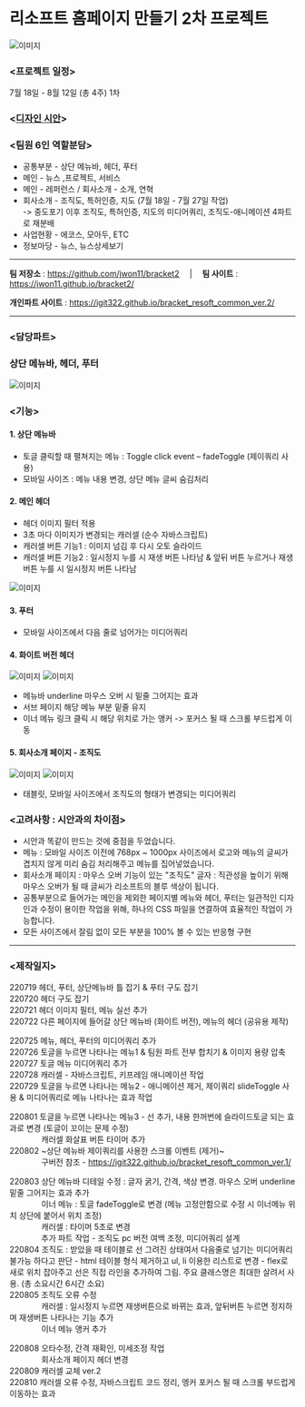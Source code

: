 # 리소프트 홈페이지 만들기 2차 프로젝트

![이미지](https://velog.velcdn.com/images/igit322/post/c7947666-37df-423c-aacf-3714cc3f5417/image.png)

### <프로젝트 일정>  
7월 18일 - 8월 12일 (총 4주) 1차  

### <[디자인 시안](https://xd.adobe.com/view/f608027b-e8cb-443a-a512-91ead94bf53e-a35b/specs/)>
  
### <팀원 6인 역할분담>  
- 공통부분 - 상단 메뉴바, 헤더, 푸터  
- 메인 - 뉴스 ,프로젝트, 서비스  
- 메인 - 레퍼런스 / 회사소개 - 소개, 연혁  
- 회사소개 - 조직도, 특허인증, 지도 (7월 18일 - 7월 27일 작업)  
  -> 중도포기 이후 조직도, 특허인증, 지도의 미디어쿼리, 조직도-애니메이션 4파트로 재분배
- 사업현황 - 에코스, 모아두, ETC  
- 정보마당 - 뉴스, 뉴스상세보기  
  
------------  

**팀 저장소** : https://github.com/jwon11/bracket2 　|　 **팀 사이트** : https://jwon11.github.io/bracket2/

**개인파트 사이트** : https://igit322.github.io/bracket_resoft_common_ver.2/

------------  

### <담당파트>  
### **상단 메뉴바, 헤더, 푸터**

![이미지](https://velog.velcdn.com/images/igit322/post/70b4452e-459a-4d98-b55e-2c19f5424d06/image.png)
  
### <기능>
  
#### 1. 상단 메뉴바
- 토글 클릭할 때 펼쳐지는 메뉴 : Toggle click event – fadeToggle (제이쿼리 사용)
- 모바일 사이즈 : 메뉴 내용 변경, 상단 메뉴 글씨 숨김처리
  
#### 2. 메인 헤더  
- 헤더 이미지 필터 적용  
- 3초 마다 이미지가 변경되는 캐러셀 (순수 자바스크립트)  
- 캐러셀 버튼 기능1 : 이미지 넘김 후 다시 오토 슬라이드  
- 캐러셀 버튼 기능2 : 일시정지 누를 시 재생 버튼 나타남 & 앞뒤 버튼 누르거나 재생 버튼 누를 시 일시정지 버튼 나타남  
  
  
![이미지](https://velog.velcdn.com/images/igit322/post/6049fa94-140e-4e08-a2e5-275876a6d0c1/image.gif)
  
#### 3. 푸터  
- 모바일 사이즈에서 다음 줄로 넘어가는 미디어쿼리  
  
#### 4. 화이트 버전 헤더  
![이미지](https://velog.velcdn.com/images/igit322/post/32833b6b-5b60-49dd-9a00-1c5cb2f93144/image.png)
![이미지](https://velog.velcdn.com/images/igit322/post/b38f2f75-b7f9-4c65-b2b6-e115d7a1aae7/image.png)
  
- 메뉴바 underline 마우스 오버 시 밑줄 그어지는 효과  
- 서브 페이지 해당 메뉴 부분 밑줄 유지  
- 이너 메뉴 링크 클릭 시 해당 위치로 가는 앵커 -> 포커스 될 때 스크롤 부드럽게 이동 

#### 5. 회사소개 페이지 - 조직도  
![이미지](https://velog.velcdn.com/images/igit322/post/c4508c00-6eec-409f-bb1e-cf437beff9ce/image.png)
![이미지](https://velog.velcdn.com/images/igit322/post/68920929-ad42-4e62-b381-5e0ec842a183/image.png)
- 태블릿, 모바일 사이즈에서 조직도의 형태가 변경되는 미디어쿼리  

### <고려사항 : 시안과의 차이점>
- 시안과 똑같이 만드는 것에 중점을 두었습니다.
- 메뉴 : 모바일 사이즈 이전에 768px ~ 1000px 사이즈에서 로고와 메뉴의 글씨가 겹치지 않게 미리 숨김 처리해주고 메뉴를 집어넣었습니다.  
- 회사소개 페이지 : 마우스 오버 기능이 있는 "조직도" 글자 : 직관성을 높이기 위해 마우스 오버가 될 때 글씨가 리소프트의 블루 색상이 됩니다.  
- 공통부분으로 들어가는 메인을 제외한 페이지별 메뉴와 헤더, 푸터는 일관적인 디자인과 수정이 용이한 작업을 위해, 하나의 CSS 파일을 연결하여 효율적인 작업이 가능합니다.  
- 모든 사이즈에서 잘림 없이 모든 부분을 100% 볼 수 있는 반응형 구현  
  
------------
  
### <제작일지>
220719 헤더, 푸터, 상단메뉴바 틀 잡기 & 푸터 구도 잡기  
220720 헤더 구도 잡기  
220721 헤더 이미지 필터, 메뉴 실선 추가  
220722 다른 페이지에 들어갈 상단 메뉴바 (화이트 버전), 메뉴의 헤더 (공유용 제작)  
  
220725 메뉴, 헤더, 푸터의 미디어쿼리 추가  
220726 토글을 누르면 나타나는 메뉴1 & 팀원 파트 전부 합치기 & 이미지 용량 압축  
220727 토글 메뉴 미디어쿼리 추가  
220728 캐러셀 - 자바스크립트, 키프레임 애니메이션 작업  
220729 토글을 누르면 나타나는 메뉴2 - 애니메이션 제거, 제이쿼리 slideToggle 사용 & 미디어쿼리로 메뉴 나타나는 효과 작업  
  
220801 토글을 누르면 나타나는 메뉴3 - 선 추가, 내용 한꺼번에 슬라이드토글 되는 효과로 변경 (토글이 꼬이는 문제 수정)  
　　　　캐러셀 화살표 버튼 타이머 추가   
220802 ~상단 메뉴바 제이쿼리를 사용한 스크롤 이벤트 (제거)~  
　　　　구버전 참조 - https://igit322.github.io/bracket_resoft_common_ver.1/
  
220803 상단 메뉴바 디테일 수정 : 글자 굵기, 간격, 색상 변경.  마우스 오버 underline 밑줄 그어지는 효과 추가  
　　　　이너 메뉴 : 토글 fadeToggle로 변경 (메뉴 고정안함으로 수정 시 이너메뉴 위치 상단에 붙어서 위치 조정)  
　　　　캐러셀 : 타이머 5초로 변경  
　　　　추가 파트 작업 - 조직도 pc 버전 여백 조정, 미디어쿼리 설계  
220804 조직도 : 받았을 때 테이블로 선 그려진 상태여서 다음줄로 넘기는 미디어쿼리 불가능 하다고 판단 - html 테이블 형식 제거하고 ul, li 이용한 리스트로 변경 - flex로 새로 위치 잡아주고 선은 직접 라인을 추가하여 그림. 주요 클래스명은 최대한 살려서 사용. (총 소요시간 6시간 소요)  
220805 조직도 오류 수정  
　　　　캐러셀 : 일시정지 누르면 재생버튼으로 바뀌는 효과, 앞뒤버튼 누르면 정지하며 재생버튼 나타나는 기능 추가  
　　　　이너 메뉴 앵커 추가  
    
220808 오타수정, 간격 재확인, 미세조정 작업  
　　　　회사소개 페이지 헤더 변경  
220809 캐러셀 교체 ver.2  
220810 캐러셀 오류 수정, 자바스크립트 코드 정리, 엥커 포커스 될 때 스크롤 부드럽게 이동하는 효과  
